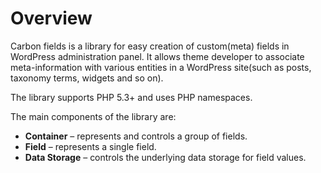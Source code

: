 # Overview

Carbon fields is a library for easy creation of custom(meta) fields in WordPress administration panel. It allows theme developer to associate meta-information with various entities in a WordPress site(such as posts, taxonomy terms, widgets and so on).

The library supports PHP 5.3+ and uses PHP namespaces.

The main components of the library are:

* **Container** – represents and controls a group of fields.
* **Field** – represents a single field.
* **Data Storage** – controls the underlying data storage for field values.